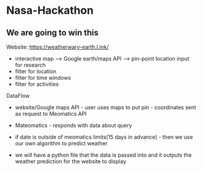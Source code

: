 # Nasa-Hackathon

## We are going to win this

Website: https://weatherwary-earth.l.ink/
- interactive map --> Google earth/maps API --> pin-point location input for research
- filter for location
- filter for time windows
- filter for activities

DataFlow 
- website/Google maps API - user uses maps to put pin - coordinates sent as request to Meomatics API
- Mateomatics - responds with data about query
- if date is outside of meomatics limits(15 days in advance) - then we use our own algorithm to predict weather

- we will have a python file that the data is passed into and it outputs the weather prediction for the website to display

